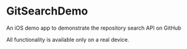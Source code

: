 # GitSearchDemo
An iOS demo app to demonstrate the repository search API on GitHub

All functionality is available only on a real device.
